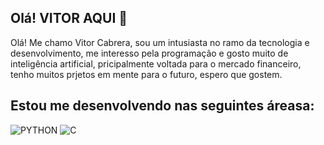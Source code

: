 ## Olá! VITOR AQUI 🤑

Olá! Me chamo Vitor Cabrera, sou um intusiasta no ramo da tecnologia e desenvolvimento, me interesso pela programação e gosto muito de inteligência artificial, pricipalmente voltada para o mercado financeiro, tenho muitos prjetos em mente para o futuro, espero que gostem.



## Estou me desenvolvendo nas seguintes áreasa:
<p align="left">  </a> </a> 

![PYTHON](https://skillicons.dev/icons?i=python)
![C](https://skillicons.dev/icons?i=c)
##
 







